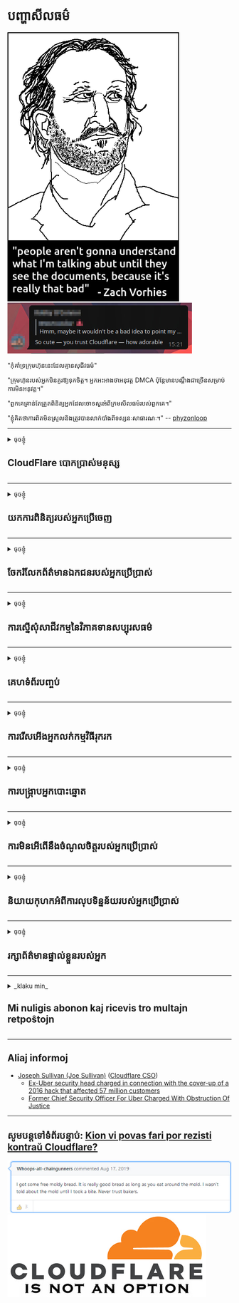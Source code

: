 # បញ្ហា​សីលធម៌

![](../image/itsreallythatbad.jpg)
![](../image/telegram/c81238387627b4bfd3dcd60f56d41626.jpg)

"កុំគាំទ្រក្រុមហ៊ុននេះដែលគ្មានសុជីវធម៌"

"ក្រុមហ៊ុនរបស់អ្នកមិនគួរឱ្យទុកចិត្ត។ អ្នកអះអាងថាអនុវត្ត DMCA ប៉ុន្តែមានបណ្តឹងជាច្រើនសម្រាប់ការមិនអនុវត្ត។"

"ពួកគេគ្រាន់តែត្រួតពិនិត្យអ្នកដែលចោទសួរអំពីក្រមសីលធម៌របស់ពួកគេ។"

"ខ្ញុំគិតថាការពិតមិនស្រួលនិងត្រូវបានលាក់បាំងពីទស្សនៈសាធារណៈ។"  -- [phyzonloop](https://twitter.com/phyzonloop)


---


<details>
<summary>ចុចខ្ញុំ

## CloudFlare បោកប្រាស់មនុស្ស
</summary>


Cloudflare កំពុងផ្ញើអ៊ីម៉ែលសារឥតបានការទៅកាន់អ្នកប្រើប្រាស់ដែលមិនមែនជាក្លូផូវរ។

- ផ្ញើតែអ៊ីមែលទៅអ្នកជាវដែលបានជ្រើសរើស
- នៅពេលអ្នកប្រើប្រាស់និយាយថា "បញ្ឈប់" បន្ទាប់មកឈប់ផ្ញើអ៊ីមែល

វាសាមញ្ញណាស់។ ប៉ុន្តែ Cloudflare មិនខ្វល់ទេ។
Cloudflare បាននិយាយថាការប្រើប្រាស់សេវាកម្មរបស់ពួកគេអាចបញ្ឈប់អ្នកផ្ញើសារឥតបានការឬអ្នកវាយប្រហារទាំងអស់។
តើយើងអាចបញ្ឈប់ Cloudflare ដោយមិនធ្វើឱ្យ Cloudflare សកម្មយ៉ាងដូចម្តេច?


| 🖼 | 🖼 |
| --- | --- |
| ![](../image/cfspam01.jpg) | ![](../image/cfspam03.jpg) |
| ![](../image/cfspam02.jpg) | ![](../image/cfspambrittany.jpg)<br>![](../image/cfspamtwtr.jpg) |

</details>

---

<details>
<summary>ចុចខ្ញុំ

## យកការពិនិត្យរបស់អ្នកប្រើចេញ
</summary>


ការពិនិត្យអវិជ្ជមានរបស់ Cloudflare ។
ប្រសិនបើអ្នកប្រកាសអត្ថបទប្រឆាំង Cloudflare នៅលើ Twitter អ្នកមានឱកាសទទួលបានការឆ្លើយតបពីនិយោជិក Cloudflare ជាមួយសារ“ ទេវាមិនមែនទេ” ។
ប្រសិនបើអ្នកបង្ហោះការពិនិត្យអវិជ្ជមានលើគេហទំព័រពិនិត្យណាមួយពួកគេនឹងព្យាយាមត្រួតពិនិត្យវា។


| 🖼 | 🖼 |
| --- | --- |
| ![](../image/cfcenrev_01.jpg)<br>![](../image/cfcenrev_02.jpg) | ![](../image/cfcenrev_03.jpg) |

</details>

---

<details>
<summary>ចុចខ្ញុំ

## ចែករំលែកព័ត៌មានឯកជនរបស់អ្នកប្រើប្រាស់
</summary>


Cloudflare មានបញ្ហាយាយីដ៏ធំ។
Cloudflare ចែករំលែកព័ត៌មានផ្ទាល់ខ្លួនរបស់អ្នកដែលត្អូញត្អែរអំពីគេហទំព័រដែលរៀបចំ។
ពេលខ្លះពួកគេស្នើសុំឱ្យអ្នកផ្តល់អត្តសញ្ញាណប័ណ្ណពិតរបស់អ្នក។
ប្រសិនបើអ្នកមិនចង់ទទួលការយាយីវាយលុកប្តូរវេនគ្នាឬត្រូវសម្លាប់អ្នកនឹងនៅឆ្ងាយពីវេបសាយ Cloudflared ។


| 🖼 | 🖼 |
| --- | --- |
| ![](../image/cfdox_what.jpg) | ![](../image/cfdox_swat.jpg) |
| ![](../image/cfdox_kill.jpg) | ![](../image/cfdox_threat.jpg) |
| ![](../image/cfdox_dox.jpg) | ![](../image/cfdox_ex1.jpg) |
| ![](../image/cfabuseform.jpg) | ![](../image/cfdox_ex2.jpg) |

</details>

---

<details>
<summary>ចុចខ្ញុំ

## ការស្នើសុំសាជីវកម្មនៃវិភាគទានសប្បុរសធម៌
</summary>


CloudFlare កំពុងស្នើសុំវិភាគទានសប្បុរសធម៌។
វាគួរអោយខ្ពើមរអើមណាស់ដែលសាជីវកម្មអាមេរិកាំងនឹងស្នើសុំសប្បុរសធម៌រួមជាមួយអង្គការមិនរកប្រាក់ចំណេញដែលមានបុព្វហេតុល្អ។
ប្រសិនបើអ្នកចូលចិត្តរារាំងមនុស្សឬខ្ជះខ្ជាយពេលវេលារបស់អ្នកដទៃអ្នកប្រហែលជាចង់បញ្ជាទិញភីហ្សាមួយចំនួនសម្រាប់និយោជិក Cloudflare ។


![](../image/cfdonate.jpg)

</details>

---

<details>
<summary>ចុចខ្ញុំ

## គេហទំព័របញ្ចប់
</summary>


តើអ្នកនឹងធ្វើអ្វីប្រសិនបើគេហទំព័ររបស់អ្នកធ្លាក់ចុះភ្លាមៗ?
មានរបាយការណ៍ថា Cloudflare កំពុងលុបចោលការកំណត់របស់អ្នកប្រើប្រាស់ឬបញ្ឈប់សេវាកម្មដោយគ្មានការព្រមានអ្វីទាំងអស់ដោយស្ងាត់ស្ងៀម។
យើងស្នើឱ្យអ្នកស្វែងរកអ្នកផ្តល់សេវាល្អជាង។

![](../image/cftmnt.jpg)

</details>

---

<details>
<summary>ចុចខ្ញុំ

## ការរើសអើងអ្នកលក់កម្មវិធីរុករក
</summary>


CloudFlare ផ្តល់នូវការអនុគ្រោះដល់អ្នកដែលប្រើប្រាស់ Firefox ខណៈពេលដែលផ្តល់ការប្រទូសរ៉ាយចំពោះអ្នកប្រើប្រាស់ដែលមិនមែនជា Tor-Browser លើ Tor ។
អ្នកប្រើតោរបស់អ្នកដែលបដិសេធក្នុងការប្រតិបត្តិសៀវភៅដោយឥតគិតថ្លៃក៏ទទួលការព្យាបាលដោយអរិភាពដែរ។
វិសមភាពក្នុងការចូលប្រើនេះគឺជាការបំពានអព្យាក្រឹតភាពបណ្តាញនិងការរំលោភអំណាច។

![](../image/browdifftbcx.gif)

- ខាងឆ្វេង: Tor Browser, ស្តាំ: Chrome ។ អាសយដ្ឋាន IP ដូចគ្នា។

![](../image/browserdiff.jpg)

- ខាងឆ្វេង: Tor Browser Javascript បានបិទដំណើរការខូឃីបានបើកដំណើរការ
- សិទ្ធិ៖ Chrome Javascript បានបើកដំណើរការខូឃីបានបិទ

![](../image/cfsiryoublocked.jpg)

- QuteBrowser (កម្មវិធីរុករកតូច) ដោយគ្មាន Tor (Clearnet IP)

| ***កម្មវិធីរុករក*** | ***ទទួលបានការព្យាបាល*** |
| --- | --- |
| Tor Browser (បានបើកដំណើរការ Javascript) | ចូលដំណើរការបានអនុញ្ញាត |
| Firefox (បានបើកដំណើរការ Javascript) | ការចូលដំណើរការបានរិចរិល |
| Chromium (បានបើកដំណើរការ Javascript) | ការចូលដំណើរការបានរិចរិល |
| Chromium or Firefox (បានបិទ Javascript) | ដំណើរ​ការ​ត្រូវ​បាន​បដិសេធ |
| Chromium or Firefox (ខូគីបានបិទ) | ដំណើរ​ការ​ត្រូវ​បាន​បដិសេធ |
| QuteBrowser | ដំណើរ​ការ​ត្រូវ​បាន​បដិសេធ |
| lynx | ដំណើរ​ការ​ត្រូវ​បាន​បដិសេធ |
| w3m | ដំណើរ​ការ​ត្រូវ​បាន​បដិសេធ |
| wget | ដំណើរ​ការ​ត្រូវ​បាន​បដិសេធ |


ហេតុអ្វីមិនប្រើប៊ូតុងអូឌីយ៉ូដើម្បីដោះស្រាយបញ្ហាងាយស្រួល?

ត្រូវហើយមានប៊ូតុងអូឌីយ៉ូប៉ុន្តែវាមិនដំណើរការលើ Tor ទេ។
អ្នកនឹងទទួលបានសារនេះនៅពេលអ្នកចុចលើវា:

```
ព្យាយាម​ម្តង​ទៀត​នៅ​ពេលក្រោយ
កុំព្យូទ័រឬបណ្តាញរបស់អ្នកអាចផ្ញើសំណួរដោយស្វ័យប្រវត្តិ។
ដើម្បីការពារអ្នកប្រើប្រាស់របស់យើងយើងមិនអាចដំណើរការសំណើររបស់អ្នកឥឡូវនេះទេ។
សម្រាប់ព័ត៌មានលម្អិតសូមចូលទៅកាន់ទំព័រជំនួយរបស់យើង
```

</details>

---

<details>
<summary>ចុចខ្ញុំ

## ការបង្ក្រាបអ្នកបោះឆ្នោត
</summary>


អ្នកបោះឆ្នោតនៅរដ្ឋអាមេរិកចុះឈ្មោះបោះឆ្នោតនៅទីបំផុតតាមរយៈគេហទំព័ររបស់រដ្ឋលេខាធិការនៅក្នុងរដ្ឋនៃទីលំនៅរបស់ពួកគេ។
ការិយាល័យរដ្ឋលេខាធិការរដ្ឋដែលត្រួតត្រាដោយសាធារណរដ្ឋចូលរួមក្នុងការបង្ក្រាបអ្នកបោះឆ្នោតតាមរយៈការចូលមើលគេហទំព័ររបស់រដ្ឋលេខាធិការតាមរយៈ Cloudflare ។
ការប្រព្រឹត្តអរិភាពរបស់ Cloudflare ចំពោះអ្នកប្រើប្រាស់ Tor ទីតាំង MITM របស់ខ្លួនជាចំណុចកណ្តាលនៃការឃ្លាំមើលជាសកលនិងតួនាទីដែលធ្វើឱ្យអន្តរាយដល់អ្នកធ្វើឱ្យអ្នកបោះឆ្នោតអនាគតស្ទាក់ស្ទើរក្នុងការចុះឈ្មោះ។
សេរីជាពិសេសមាននិន្នាការចាប់យកភាពឯកជន។
ពាក្យសុំចុះឈ្មោះអ្នកបោះឆ្នោតប្រមូលព័ត៌មានរសើបអំពីទំនោរនយោបាយរបស់អ្នកបោះឆ្នោតអាស័យដ្ឋានរូបវន្តបុគ្គលលេខសន្តិសុខសង្គមនិងថ្ងៃខែឆ្នាំកំណើត។
រដ្ឋភាគច្រើនធ្វើតែផ្នែកតូចៗនៃព័ត៌មាននោះជាសាធារណៈប៉ុន្តែ Cloudflare មើលឃើញព័ត៌មានទាំងអស់នោះនៅពេលនរណាម្នាក់ចុះឈ្មោះបោះឆ្នោត។

សូមកត់សម្គាល់ថាការចុះឈ្មោះក្រដាសមិនជៀសផុតពី Cloudflare ទេពីព្រោះលេខាធិការរបស់បុគ្គលិកទិន្នន័យបុគ្គលិករដ្ឋទំនងជានឹងប្រើគេហទំព័រ Cloudflare ដើម្បីបញ្ចូលទិន្នន័យ។

| 🖼 | 🖼 |
| --- | --- |
| ![](../image/cfvotm_01.jpg) | ![](../image/cfvotm_02.jpg) |

- Change.org គឺជាគេហទំព័រដ៏ល្បីល្បាញមួយសម្រាប់ការប្រមូលសន្លឹកឆ្នោតនិងចាត់វិធានការ។
“ប្រជាជនគ្រប់ទីកន្លែងកំពុងចាប់ផ្តើមយុទ្ធនាការប្រមូលផ្តុំអ្នកគាំទ្រនិងធ្វើការជាមួយអ្នកធ្វើការសម្រេចចិត្តដើម្បីជំរុញដំណោះស្រាយ។”
ជាអកុសលមនុស្សជាច្រើនមិនអាចមើលវេបសាយផ្លាស់ប្តូរវេបសាយទាំងអស់បានទេដោយសារតម្រងហ្លួងហ្វាល។
ពួកគេកំពុងត្រូវបានរារាំងមិនឱ្យចុះហត្ថលេខាលើញត្តិដូច្នេះមិនរាប់បញ្ចូលពួកគេពីដំណើរការប្រជាធិបតេយ្យ។
ការប្រើប្រាស់វេទិកាដែលមិនមានពពកផ្សេងទៀតដូចជា OpenPetition ជួយដោះស្រាយបញ្ហា។

| 🖼 | 🖼 |
| --- | --- |
| ![](../image/changeorgasn.jpg) | ![](../image/changeorgtor.jpg) |

- “ Athenian Project” របស់ Cloudflare ផ្តល់នូវការការពារកម្រិតសហគ្រាសដោយឥតគិតថ្លៃដល់គេហទំព័របោះឆ្នោតក្នុងរដ្ឋនិងមូលដ្ឋាន។
ពួកគេបាននិយាយថា“ អ្នកចូលរួមរបស់ពួកគេអាចទទួលបានព័ត៌មានអំពីការបោះឆ្នោតនិងការចុះឈ្មោះបោះឆ្នោត” ប៉ុន្តែនេះគឺជាការកុហកពីព្រោះមនុស្សជាច្រើនមិនអាចរកមើលគេហទំព័របានទាល់តែសោះ។

</details>

---

<details>
<summary>ចុចខ្ញុំ

## ការមិនអើពើនឹងចំណូលចិត្តរបស់អ្នកប្រើប្រាស់
</summary>


ប្រសិនបើអ្នកបដិសេធជ្រើសយកអ្វីមួយអ្នករំពឹងថាអ្នកនឹងមិនទទួលបានអ៊ីមែលអំពីវាទេ។
Cloudflare មិនអើពើនឹងចំណូលចិត្តរបស់អ្នកប្រើប្រាស់និងចែករំលែកទិន្នន័យជាមួយសាជីវកម្មភាគីទីបីដោយគ្មានការយល់ព្រមពីអតិថិជន។
ប្រសិនបើអ្នកកំពុងប្រើគំរោងឥតគិតថ្លៃរបស់ពួកគេពេលខ្លះពួកគេផ្ញើអ៊ីមែលទៅអ្នកដោយស្នើសុំទិញការជាវប្រចាំខែ។

![](../image/cfviopl_tp.jpg)

</details>

---

<details>
<summary>ចុចខ្ញុំ

## និយាយកុហកអំពីការលុបទិន្នន័យរបស់អ្នកប្រើប្រាស់
</summary>


យោងតាមប្លក់របស់អតិថិជនរបស់ Cloudflare កំពុងតែនិយាយកុហកអំពីការលុបគណនី។
សព្វថ្ងៃមានក្រុមហ៊ុនជាច្រើនរក្សាទុកទិន្នន័យរបស់អ្នកបន្ទាប់ពីអ្នកបានបិទឬលុបគណនីរបស់អ្នកចោល។
ក្រុមហ៊ុនល្អភាគច្រើននិយាយអំពីវានៅក្នុងគោលការណ៍ឯកជនភាពរបស់ពួកគេ។
Cloudflare? ទេ

```
2019-08-05 CloudFlare បានផ្ញើការបញ្ជាក់ប្រាប់ខ្ញុំថាពួកគេនឹងលុបគណនីរបស់ខ្ញុំចោល។
2019-10-02 ខ្ញុំបានទទួលអ៊ីមែលពី CloudFlare "ព្រោះខ្ញុំជាអតិថិជន"
```

Cloudflare មិនបានដឹងពីពាក្យ“ ដកចេញ” ទេ។
ប្រសិនបើវាពិតជាត្រូវបានដកចេញហេតុអ្វីបានជាអតីតអតិថិជនរូបនេះទទួលបានអ៊ីមែល?
គាត់ក៏បានលើកឡើងផងដែរថាគោលការណ៍ឯកជនភាពរបស់ Cloudflare មិនបាននិយាយអំពីវាទេ។

```
គោលនយោបាយភាពឯកជនថ្មីរបស់ពួកគេមិនបាននិយាយអំពីការរក្សាទុកទិន្នន័យរយៈពេលមួយឆ្នាំទេ។
```

![](../image/cfviopl_notdel.jpg)

តើអ្នកអាចជឿជាក់លើ Cloudflare យ៉ាងដូចម្តេចប្រសិនបើគោលការណ៍ភាពឯកជនរបស់ពួកគេគឺ LIE?

</details>

---

<details>
<summary>ចុចខ្ញុំ

## រក្សាព័ត៌មានផ្ទាល់ខ្លួនរបស់អ្នក
</summary>


ការលុបគណនី Cloudflare គឺជាកម្រិតពិបាក។

```
ដាក់ស្នើសំបុត្រគាំទ្រដោយប្រើប្រភេទ“ គណនី”
និងស្នើសុំលុបគណនីនៅក្នុងអង្គភាពសារ។
អ្នកមិនត្រូវមានដែនឬកាតឥណទានភ្ជាប់នឹងគណនីរបស់អ្នកមុនពេលស្នើសុំលុបចោល។
```

អ្នកនឹងទទួលបានអ៊ីម៉ែលបញ្ជាក់នេះ។

![](../image/cf_deleteandkeep.jpg)

"យើងបានចាប់ផ្តើមដំណើរការសំណើលុបរបស់អ្នក" ប៉ុន្តែ "យើងនឹងបន្តរក្សាទុកព័ត៌មានផ្ទាល់ខ្លួនរបស់អ្នក" ។

តើអ្នកអាចជឿជាក់លើរឿងនេះទេ?

</details>

---

<details>
<summary>_klaku min_

## Mi nuligis abonon kaj ricevis tro multajn retpoŝtojn
</summary>


La uzanto nuligis sian 'Cloudflare stream' abonon kaj li ricevas retpoŝtajn memorigilojn ĉiutage por rememorigi lin pri nuligita abono.
Ne estas malaprobita butono. Kiel vi ĉesas ĉi tiun frenezon?

![](../image/barrageemailcancelsubscription.jpg)

Cloudflare diris al ĉi tiu uzanto kontakti subtenteamo kaj peti ĉiujn viajn enhavojn forigi.

- [t](https://web.archive.org/web/20210412165334/https://twitter.com/JohnHaldson/status/1381651569247088650)

</details>

---

## Aliaj informoj

- [Joseph Sullivan (Joe Sullivan)](../cloudflare_inc/cloudflare_members.md) ([Cloudflare CSO](https://twitter.com/eastdakota/status/1296522269313785862))
  - [Ex-Uber security head charged in connection with the cover-up of a 2016 hack that affected 57 million customers](https://www.businessinsider.com/uber-data-hack-security-head-joe-sullivan-charged-cover-up-2020-8)
  - [Former Chief Security Officer For Uber Charged With Obstruction Of Justice](https://www.justice.gov/usao-ndca/pr/former-chief-security-officer-uber-charged-obstruction-justice)


---

## សូមបន្តទៅទំព័របន្ទាប់:   [Kion vi povas fari por rezisti kontraŭ Cloudflare?](km.action.md)

![](../image/freemoldybread.jpg)
![](../image/cfisnotanoption.jpg)
